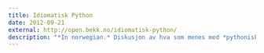```yaml
---
title: Idiomatisk Python
date: 2012-09-21
external: http://open.bekk.no/idiomatisk-python/
description: "*In norwegian.* Diskusjon av hva som menes med *pythonisk* kode, og hvordan en spiller på de styrkene Python har, i stedet for å bare skrive Java eller C med en litt penere syntaks."
---
```

